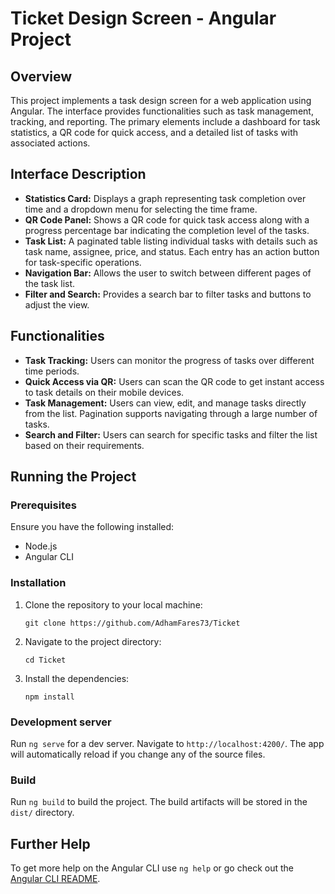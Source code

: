 # Ticket Design Screen - Angular Project

## Overview

This project implements a task design screen for a web application using Angular. The interface provides functionalities such as task management, tracking, and reporting. The primary elements include a dashboard for task statistics, a QR code for quick access, and a detailed list of tasks with associated actions.

## Interface Description

- **Statistics Card:** Displays a graph representing task completion over time and a dropdown menu for selecting the time frame.
- **QR Code Panel:** Shows a QR code for quick task access along with a progress percentage bar indicating the completion level of the tasks.
- **Task List:** A paginated table listing individual tasks with details such as task name, assignee, price, and status. Each entry has an action button for task-specific operations.
- **Navigation Bar:** Allows the user to switch between different pages of the task list.
- **Filter and Search:** Provides a search bar to filter tasks and buttons to adjust the view.

## Functionalities

- **Task Tracking:** Users can monitor the progress of tasks over different time periods.
- **Quick Access via QR:** Users can scan the QR code to get instant access to task details on their mobile devices.
- **Task Management:** Users can view, edit, and manage tasks directly from the list. Pagination supports navigating through a large number of tasks.
- **Search and Filter:** Users can search for specific tasks and filter the list based on their requirements.

## Running the Project

### Prerequisites

Ensure you have the following installed:
- Node.js
- Angular CLI

### Installation

1. Clone the repository to your local machine:
   ```
   git clone https://github.com/AdhamFares73/Ticket
   ```

2. Navigate to the project directory:
   ```
   cd Ticket
   ```

3. Install the dependencies:
   ```
   npm install
   ```

### Development server

Run `ng serve` for a dev server. Navigate to `http://localhost:4200/`. The app will automatically reload if you change any of the source files.

### Build

Run `ng build` to build the project. The build artifacts will be stored in the `dist/` directory.

## Further Help

To get more help on the Angular CLI use `ng help` or go check out the [Angular CLI README](https://github.com/angular/angular-cli/blob/master/README.md).
